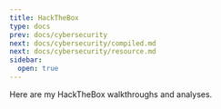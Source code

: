 ```yaml
---
title: HackTheBox
type: docs
prev: docs/cybersecurity
next: docs/cybersecurity/compiled.md
next: docs/cybersecurity/resource.md
sidebar:
  open: true
---
```


Here are my HackTheBox walkthroughs and analyses.